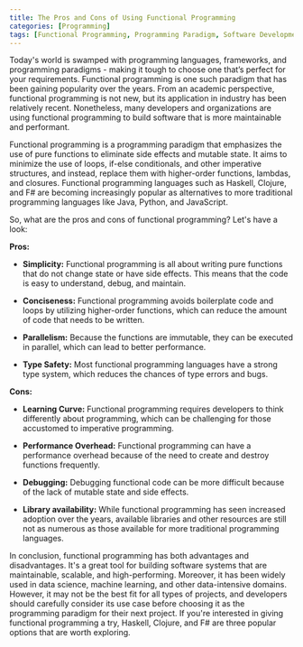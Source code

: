 ```yaml
---
title: The Pros and Cons of Using Functional Programming 
categories: [Programming] 
tags: [Functional Programming, Programming Paradigm, Software Development] 
---
```


Today's world is swamped with programming languages, frameworks, and programming paradigms - making it tough to choose one that’s perfect for your requirements. Functional programming is one such paradigm that has been gaining popularity over the years. From an academic perspective, functional programming is not new, but its application in industry has been relatively recent. Nonetheless, many developers and organizations are using functional programming to build software that is more maintainable and performant.

Functional programming is a programming paradigm that emphasizes the use of pure functions to eliminate side effects and mutable state. It aims to minimize the use of loops, if-else conditionals, and other imperative structures, and instead, replace them with higher-order functions, lambdas, and closures. Functional programming languages such as Haskell, Clojure, and F# are becoming increasingly popular as alternatives to more traditional programming languages like Java, Python, and JavaScript.

So, what are the pros and cons of functional programming? Let's have a look:

**Pros:**

- **Simplicity:** Functional programming is all about writing pure functions that do not change state or have side effects. This means that the code is easy to understand, debug, and maintain.
  
- **Conciseness:** Functional programming avoids boilerplate code and loops by utilizing higher-order functions, which can reduce the amount of code that needs to be written.

- **Parallelism:** Because the functions are immutable, they can be executed in parallel, which can lead to better performance.

- **Type Safety:** Most functional programming languages have a strong type system, which reduces the chances of type errors and bugs.

**Cons:**

- **Learning Curve:** Functional programming requires developers to think differently about programming, which can be challenging for those accustomed to imperative programming.

- **Performance Overhead:** Functional programming can have a performance overhead because of the need to create and destroy functions frequently.

- **Debugging:** Debugging functional code can be more difficult because of the lack of mutable state and side effects.

- **Library availability:** While functional programming has seen increased adoption over the years, available libraries and other resources are still not as numerous as those available for more traditional programming languages.

In conclusion, functional programming has both advantages and disadvantages. It's a great tool for building software systems that are maintainable, scalable, and high-performing. Moreover, it has been widely used in data science, machine learning, and other data-intensive domains. However, it may not be the best fit for all types of projects, and developers should carefully consider its use case before choosing it as the programming paradigm for their next project. If you're interested in giving functional programming a try, Haskell, Clojure, and F# are three popular options that are worth exploring.